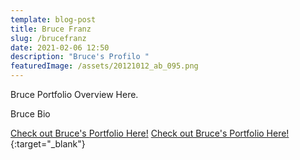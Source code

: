 ```yaml
---
template: blog-post
title: Bruce Franz
slug: /brucefranz
date: 2021-02-06 12:50
description: "Bruce's Profilo "
featuredImage: /assets/20121012_ab_095.png
---
```

Bruce Portfolio Overview Here.

Bruce Bio

[Check out Bruce's Portfolio Here!](https://bfadvtech.ictoxlab.com/)
[Check out Bruce's Portfolio Here!](https://bfadvtech.ictoxlab.com/){:target="_blank"}
